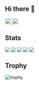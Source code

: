 ## Hi there 👋

<p align="left">
  <a href="https://github.com/rukky321">
    <img height="20" src="https://komarev.com/ghpvc/?username=rukky321" />
  </a>
  <a href="https://github.com/rukky321">
    <img height="20" src="https://img.shields.io/github/followers/rukky321?label=follow&logo=github&style=flat" />
  </a>
</p>

## Stats
![](http://github-profile-summary-cards.vercel.app/api/cards/profile-details?username=rukky321&theme=gruvbox)
![](http://github-profile-summary-cards.vercel.app/api/cards/repos-per-language?username=rukky321&theme=gruvbox)
![](http://github-profile-summary-cards.vercel.app/api/cards/most-commit-language?username=rukky321&theme=gruvbox)
![](http://github-profile-summary-cards.vercel.app/api/cards/stats?username=rukky321&theme=gruvbox)
![](http://github-profile-summary-cards.vercel.app/api/cards/productive-time?username=rukky321&theme=gruvbox&utcOffset=9)

## Trophy
![trophy](https://github-profile-trophy.vercel.app/?username=rukky321&theme=gruvbox)
